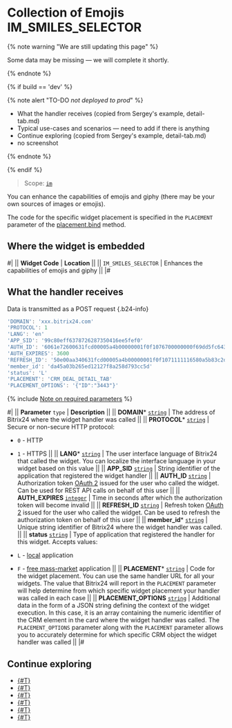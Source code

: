 # Collection of Emojis IM_SMILES_SELECTOR

{% note warning "We are still updating this page" %}

Some data may be missing — we will complete it shortly.

{% endnote %}

{% if build == 'dev' %}

{% note alert "TO-DO _not deployed to prod_" %}

- What the handler receives (copied from Sergey's example, detail-tab.md)
- Typical use-cases and scenarios — need to add if there is anything
- Continue exploring (copied from Sergey's example, detail-tab.md)
- no screenshot

{% endnote %}

{% endif %}

> Scope: [`im`](../../scopes/permissions.md)

You can enhance the capabilities of emojis and giphy (there may be your own sources of images or emojis).

The code for the specific widget placement is specified in the `PLACEMENT` parameter of the [placement.bind](../placement-bind.md) method.

## Where the widget is embedded

#| 
|| **Widget Code** | **Location** ||
|| `IM_SMILES_SELECTOR` | Enhances the capabilities of emojis and giphy ||
|#

## What the handler receives

Data is transmitted as a POST request {.b24-info}

```js
'DOMAIN': 'xxx.bitrix24.com'
'PROTOCOL': 1
'LANG': 'en'
'APP_SID': '99c80eff6378726287350416ee5fef0'
'AUTH_ID': '6061e72600631fcd00005a4b00000001f0f1076700000000f69dd5fc643d9ce2fdbc1'
'AUTH_EXPIRES': 3600
'REFRESH_ID': '50e00aa340631fcd00005a4b00000001f0f1071111116580a5b83c2de639ef28c12'
'member_id': 'da45a03b265ed12127f8a258d793cc5d'
'status': 'L'
'PLACEMENT': 'CRM_DEAL_DETAIL_TAB'
'PLACEMENT_OPTIONS': '{"ID":"3443"}'
```

{% include [Note on required parameters](../../../_includes/required.md) %}

#| 
|| **Parameter**
`type` | **Description** ||
|| **DOMAIN*** 
[`string`](../../data-types.md) | The address of Bitrix24 where the widget handler was called ||
|| **PROTOCOL*** 
[`string`](../../data-types.md) | Secure or non-secure HTTP protocol:

- `0` - HTTP
- `1` - HTTPS
 ||
|| **LANG*** 
[`string`](../../data-types.md) | The user interface language of Bitrix24 that called the widget. You can localize the interface language in your widget based on this value ||
|| **APP_SID** 
[`string`](../../data-types.md) | String identifier of the application that registered the widget handler ||
|| **AUTH_ID** 
[`string`](../../data-types.md) | Authorization token [OAuth 2](../../oauth/simple-way.md) issued for the user who called the widget. Can be used for REST API calls on behalf of this user ||
|| **AUTH_EXPIRES** 
[`integer`](../../data-types.md) | Time in seconds after which the authorization token will become invalid ||
|| **REFRESH_ID** 
[`string`](../../data-types.md) | Refresh token [OAuth 2](../../oauth/simple-way.md) issued for the user who called the widget. Can be used to refresh the authorization token on behalf of this user ||
|| **member_id*** 
[`string`](../../data-types.md) | Unique string identifier of Bitrix24 where the widget handler was called. ||
|| **status** 
[`string`](../../data-types.md) | Type of application that registered the handler for this widget. Accepts values:

- `L` - [local](../../../local-integrations/local-apps.md) application
- `F` - [free mass-market](../../../market/index.md) application
||
|| **PLACEMENT*** 
[`string`](../../data-types.md) | Code for the widget placement. You can use the same handler URL for all your widgets. The value that Bitrix24 will report in the `PLACEMENT` parameter will help determine from which specific widget placement your handler was called in each case ||
|| **PLACEMENT_OPTIONS** 
[`string`](../../data-types.md) | Additional data in the form of a JSON string defining the context of the widget execution. In this case, it is an array containing the numeric identifier of the CRM element in the card where the widget handler was called. The `PLACEMENT_OPTIONS` parameter along with the `PLACEMENT` parameter allows you to accurately determine for which specific CRM object the widget handler was called ||
|#

## Continue exploring

- [{#T}](../placement-bind.md)
- [{#T}](../ui-interaction/index.md)
- [{#T}](../ui-interaction/crm-card.md)
- [{#T}](../../interactivity/index.md)
- [{#T}](../open-application.md)
- [{#T}](../open-path.md)